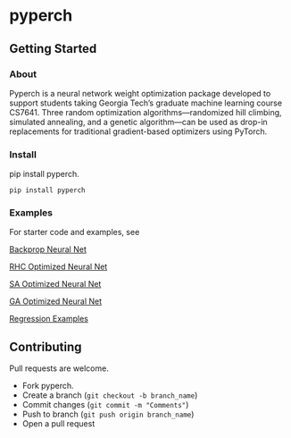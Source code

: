 
# pyperch

## Getting Started

### About
Pyperch is a neural network weight optimization package developed to support students taking Georgia Tech’s graduate machine learning course CS7641. 
Three random optimization algorithms—randomized hill climbing, simulated annealing, and a genetic algorithm—can be used as drop-in replacements for traditional gradient-based optimizers using PyTorch.
### Install 

pip install pyperch.   

```
pip install pyperch
```
### Examples

For starter code and examples, see

[Backprop Neural Net](notebooks/backprop_network.ipynb) 

[RHC Optimized Neural Net](notebooks/rhc_opt_network.ipynb) 

[SA Optimized Neural Net](notebooks/sa_opt_network.ipynb)

[GA Optimized Neural Net](notebooks/ga_opt_network.ipynb)

[Regression Examples](notebooks/regression_examples.ipynb)


## Contributing

Pull requests are welcome.  

* Fork pyperch.
* Create a branch (`git checkout -b branch_name`)
* Commit changes (`git commit -m "Comments"`)
* Push to branch (`git push origin branch_name`)
* Open a pull request